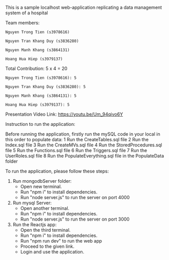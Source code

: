 This is a sample localhost web-application replicating a data management system of a hospital

Team members:

    Nguyen Trong Tien (s3978616)

    Nguyen Tran Khang Duy (s3836280)

    Nguyen Manh Khang (s3864131)

    Hoang Hua Hiep (s3979137)

Total Contribution: 5 x 4 = 20

    Nguyen Trong Tien (s3978616): 5

    Nguyen Tran Khang Duy (s3836280): 5

    Nguyen Manh Khang (s3864131): 5

    Hoang Hua Hiep (s3979137): 5

Presentation Video Link: https://youtu.be/Um_94qivo6Y

Instruction to run the application:

Before running the application, firstly run the mySQL code in your local in this order to populate data:
1 Run the CreateTables.sql file
2 Run the Index.sql file
3 Run the CreateMVs.sql file
4 Run the StoredProcedures.sql file
5 Run the Functions.sql file
6 Run the Triggers.sql file
7 Run the UserRoles.sql file
8 Run the PopulateEverything.sql file in the PopulateData folder

To run the application, please follow these steps:

1. Run mongodbServer folder:
   - Open new terminal.
   - Run "npm i" to install dependencies.
   - Run "node server.js" to run the server on port 4000
2. Run mysql Server:
   - Open another terminal.
   - Run "npm i" to install dependencies.
   - Run "node server.js" to run the server on port 3000
3. Run the Reactjs app:
   - Open the third terminal.
   - Run "npm i" to install dependencies.
   - Run "npm run dev" to run the web app
   - Proceed to the given link.
   - Login and use the application.
